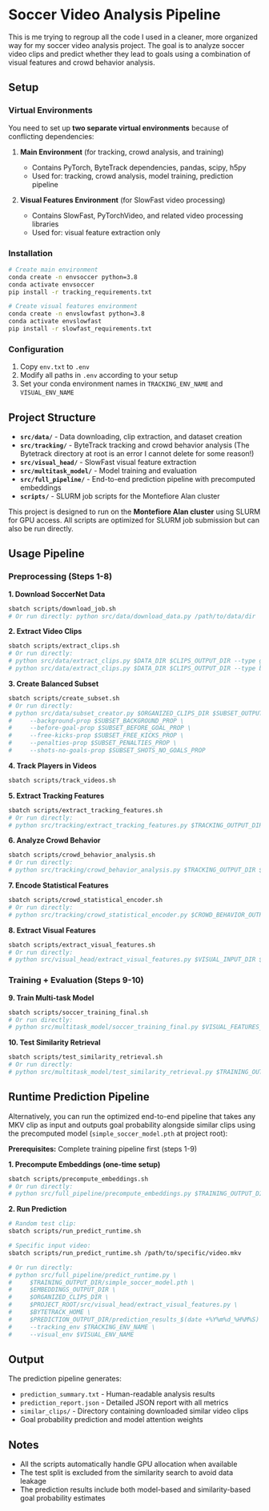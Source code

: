# Soccer Video Analysis Pipeline

This is me trying to regroup all the code I used in a cleaner, more organized way for my soccer video analysis project. The goal is to analyze soccer video clips and predict whether they lead to goals using a combination of visual features and crowd behavior analysis.

## Setup

### Virtual Environments

You need to set up **two separate virtual environments** because of conflicting dependencies:

1. **Main Environment** (for tracking, crowd analysis, and training)
   - Contains PyTorch, ByteTrack dependencies, pandas, scipy, h5py
   - Used for: tracking, crowd analysis, model training, prediction pipeline

2. **Visual Features Environment** (for SlowFast video processing)
   - Contains SlowFast, PyTorchVideo, and related video processing libraries
   - Used for: visual feature extraction only

### Installation

```bash
# Create main environment
conda create -n envsoccer python=3.8
conda activate envsoccer
pip install -r tracking_requirements.txt

# Create visual features environment  
conda create -n envslowfast python=3.8
conda activate envslowfast
pip install -r slowfast_requirements.txt
```

### Configuration

1. Copy `env.txt` to `.env`
2. Modify all paths in `.env` according to your setup
3. Set your conda environment names in `TRACKING_ENV_NAME` and `VISUAL_ENV_NAME`

## Project Structure

- **`src/data/`** - Data downloading, clip extraction, and dataset creation
- **`src/tracking/`** - ByteTrack tracking and crowd behavior analysis (The Bytetrack directory at root is an error I cannot delete for some reason!)
- **`src/visual_head/`** - SlowFast visual feature extraction
- **`src/multitask_model/`** - Model training and evaluation
- **`src/full_pipeline/`** - End-to-end prediction pipeline with precomputed embeddings
- **`scripts/`** - SLURM job scripts for the Montefiore Alan cluster

This project is designed to run on the **Montefiore Alan cluster** using SLURM for GPU access. All scripts are optimized for SLURM job submission but can also be run directly.

## Usage Pipeline

### Preprocessing (Steps 1-8)

**1. Download SoccerNet Data**
```bash
sbatch scripts/download_job.sh
# Or run directly: python src/data/download_data.py /path/to/data/dir
```

**2. Extract Video Clips**
```bash
sbatch scripts/extract_clips.sh
# Or run directly:
# python src/data/extract_clips.py $DATA_DIR $CLIPS_OUTPUT_DIR --type goals
# python src/data/extract_clips.py $DATA_DIR $CLIPS_OUTPUT_DIR --type background --clips-per-game 5
```

**3. Create Balanced Subset**
```bash
sbatch scripts/create_subset.sh
# Or run directly:
# python src/data/subset_creator.py $ORGANIZED_CLIPS_DIR $SUBSET_OUTPUT_DIR $SUBSET_TOTAL_VIDEOS \
#     --background-prop $SUBSET_BACKGROUND_PROP \
#     --before-goal-prop $SUBSET_BEFORE_GOAL_PROP \
#     --free-kicks-prop $SUBSET_FREE_KICKS_PROP \
#     --penalties-prop $SUBSET_PENALTIES_PROP \
#     --shots-no-goals-prop $SUBSET_SHOTS_NO_GOALS_PROP
```

**4. Track Players in Videos**
```bash
sbatch scripts/track_videos.sh
```

**5. Extract Tracking Features**
```bash
sbatch scripts/extract_tracking_features.sh
# Or run directly: 
# python src/tracking/extract_tracking_features.py $TRACKING_OUTPUT_DIR $TRACKING_FEATURES_OUTPUT_DIR --device cuda
```

**6. Analyze Crowd Behavior**
```bash
sbatch scripts/crowd_behavior_analysis.sh
# Or run directly:
# python src/tracking/crowd_behavior_analysis.py $TRACKING_OUTPUT_DIR $CROWD_BEHAVIOR_OUTPUT_DIR
```

**7. Encode Statistical Features**
```bash
sbatch scripts/crowd_statistical_encoder.sh
# Or run directly:
# python src/tracking/crowd_statistical_encoder.py $CROWD_BEHAVIOR_OUTPUT_DIR $CROWD_STATISTICAL_OUTPUT_DIR
```

**8. Extract Visual Features**
```bash
sbatch scripts/extract_visual_features.sh
# Or run directly:
# python src/visual_head/extract_visual_features.py $VISUAL_INPUT_DIR $VISUAL_FEATURES_OUTPUT_DIR --device cuda
```

### Training + Evaluation (Steps 9-10)

**9. Train Multi-task Model**
```bash
sbatch scripts/soccer_training_final.sh
# Or run directly:
# python src/multitask_model/soccer_training_final.py $VISUAL_FEATURES_OUTPUT_DIR $CROWD_STATISTICAL_OUTPUT_DIR $TRAINING_OUTPUT_DIR
```

**10. Test Similarity Retrieval**
```bash
sbatch scripts/test_similarity_retrieval.sh
# Or run directly:
# python src/multitask_model/test_similarity_retrieval.py $TRAINING_OUTPUT_DIR/simple_soccer_model.pth $VISUAL_FEATURES_OUTPUT_DIR $CROWD_STATISTICAL_OUTPUT_DIR $TESTING_OUTPUT_DIR
```

## Runtime Prediction Pipeline

Alternatively, you can run the optimized end-to-end pipeline that takes any MKV clip as input and outputs goal probability alongside similar clips using the precomputed model (`simple_soccer_model.pth` at project root):

**Prerequisites:** Complete training pipeline first (steps 1-9)

**1. Precompute Embeddings (one-time setup)**
```bash
sbatch scripts/precompute_embeddings.sh
# Or run directly:
# python src/full_pipeline/precompute_embeddings.py $TRAINING_OUTPUT_DIR/simple_soccer_model.pth $VISUAL_FEATURES_OUTPUT_DIR $CROWD_STATISTICAL_OUTPUT_DIR $EMBEDDINGS_OUTPUT_DIR
```

**2. Run Prediction**
```bash
# Random test clip:
sbatch scripts/run_predict_runtime.sh

# Specific input video:
sbatch scripts/run_predict_runtime.sh /path/to/specific/video.mkv

# Or run directly:
# python src/full_pipeline/predict_runtime.py \
#     $TRAINING_OUTPUT_DIR/simple_soccer_model.pth \
#     $EMBEDDINGS_OUTPUT_DIR \
#     $ORGANIZED_CLIPS_DIR \
#     $PROJECT_ROOT/src/visual_head/extract_visual_features.py \
#     $BYTETRACK_HOME \
#     $PREDICTION_OUTPUT_DIR/prediction_results_$(date +%Y%m%d_%H%M%S) \
#     --tracking_env $TRACKING_ENV_NAME \
#     --visual_env $VISUAL_ENV_NAME
```

## Output

The prediction pipeline generates:
- `prediction_summary.txt` - Human-readable analysis results
- `prediction_report.json` - Detailed JSON report with all metrics
- `similar_clips/` - Directory containing downloaded similar video clips
- Goal probability prediction and model attention weights

## Notes

- All the scripts automatically handle GPU allocation when available
- The test split is excluded from the similarity search to avoid data leakage
- The prediction results include both model-based and similarity-based goal probability estimates
